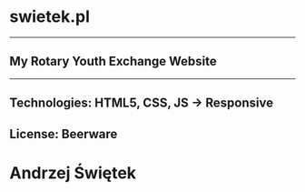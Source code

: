 # swietek.pl
----------------------------------
My Rotary Youth Exchange Website
----------------------------------
----------------------------------
Technologies: HTML5, CSS, JS -> Responsive
----------------------------------
## License: Beerware

# Andrzej Świętek
